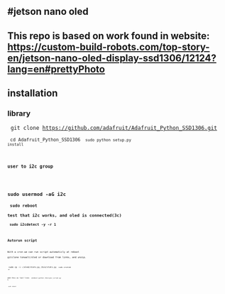 #jetson nano oled
----
This repo is based on work found in website:   
https://custom-build-robots.com/top-story-en/jetson-nano-oled-display-ssd1306/12124?lang=en#prettyPhoto
----
## installation
### library
<code> git clone https://github.com/adafruit/Adafruit_Python_SSD1306.git    
<code> cd Adafruit_Python_SSD1306
<code> sudo python setup.py install

### user to i2c group
<code> sudo usermod -aG i2c <username>   
<code> sudo reboot    
test that i2c works, and oled is connected(3c)   
<code> sudo i2cdetect -y -r 1
----
## Autorun script 
With a cron we can run script automaticly at reboot   
gitclone tonaalt/oled or download from links, and unzip.   

<code> sudo cp -i ~/oled/stats.py /bin/stats.py
<code> sudo crontab -e

add this as last line:
<code> @reboot python /bin/your_script.py &

<code> sudo reboot
